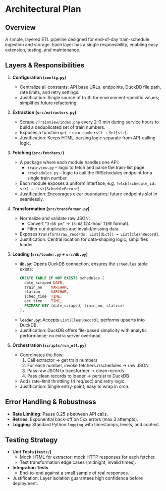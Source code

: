 # Architectural Plan

## Overview

A simple, layered ETL pipeline designed for end-of-day train-schedule ingestion and storage. Each layer has a single responsibility, enabling easy extension, testing, and maintenance.

## Layers & Responsibilities

1. **Configuration (`config.py`)**  
   - Centralize all constants: API base URLs, endpoints, DuckDB file path, rate limits, and retry settings.  
   - Justification: Single source of truth for environment-specific values; simplifies future refactoring.

2. **Extraction (`src/extractors.py`)**  
   - Scrape `/TrainView/index.php` every 2–3 min during service hours to build a deduplicated set of train numbers.  
   - Exposes a function `get_train_numbers() → Set[str]`.  
   - Justification: Keeps HTML-parsing logic separate from API-calling logic.

3. **Fetching (`src/fetchers/`)**  
   - A package where each module handles one API:  
     - `trainview.py` – logic to fetch and parse the train-list page.  
     - `rrschedules.py` – logic to call the RRSchedules endpoint for a single train number.  
   - Each module exposes a uniform interface, e.g. `fetch(schedule_id: str) → List[ScheduleRecord]`.  
   - Justification: Encourages clear boundaries; future endpoints slot in seamlessly.

4. **Transformation (`src/transformer.py`)**  
   - Normalize and validate raw JSON:  
     - Convert `“3:08 pm”` → `15:08` (24-hour `TIME` format).  
     - Filter out duplicates and invalid/missing data.  
   - Exposes `transform(raw_records: List[dict]) → List[CleanRecord]`.  
   - Justification: Central location for data-shaping logic; simplifies loader.

5. **Loading (`src/loader.py` + `src/db.py`)**  
   - **`db.py`**: Opens DuckDB connection, ensures the `schedules` table exists:  
     ```sql
     CREATE TABLE IF NOT EXISTS schedules (
       date_scraped DATE,
       train_no    VARCHAR,
       station     VARCHAR,
       sched_time  TIME,
       est_time    TIME,
       PRIMARY KEY (date_scraped, train_no, station)
     );
     ```  
   - **`loader.py`**: Accepts `List[CleanRecord]`, performs upserts into DuckDB.  
   - Justification: DuckDB offers file-based simplicity with analytic performance; no extra server overhead.

6. **Orchestration (`scripts/run_etl.py`)**  
   - Coordinates the flow:  
     1. Call extractor → get train numbers  
     2. For each number, invoke fetchers.rrschedules → raw JSON  
     3. Pass raw JSON to transformer → clean records  
     4. Pass clean records to loader → persist to DuckDB  
   - Adds rate-limit throttling (4 req/sec) and retry logic.  
   - Justification: Single entry-point; easy to wrap in cron.

## Error Handling & Robustness

- **Rate Limiting**: Pause 0.25 s between API calls.  
- **Retries**: Exponential back-off on 5xx errors (max 3 attempts).  
- **Logging**: Standard Python `logging` with timestamps, levels, and context.  

## Testing Strategy

- **Unit Tests (`tests/`)**  
  - Mock HTML for extractor; mock HTTP responses for each fetcher.  
  - Test transformation edge cases (midnight, invalid times).  
- **Integration Tests**  
  - End-to-end against a small sample of real responses.  
- Justification: Layer isolation guarantees high confidence before deployment.
